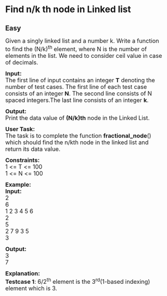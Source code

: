 # Find n/k th node in Linked list
## Easy
<div class="problem-statement" style="user-select: auto;">
                <p style="user-select: auto;"></p><p style="user-select: auto;"><span style="font-size: 18px; user-select: auto;">Given a singly linked list and a number k. Write a function to find the (N/k)<sup style="user-select: auto;">th</sup> element, where N is the number of elements in the list. We need to consider ceil value in case of decimals.</span></p>

<p style="user-select: auto;"><span style="font-size: 18px; user-select: auto;"><strong style="user-select: auto;">Input:</strong><br style="user-select: auto;">
The first line of input contains an integer <strong style="user-select: auto;">T</strong> denoting the number of test cases. The first line of each test case consists of an integer<strong style="user-select: auto;"> N</strong>. The second line consists of N spaced integers.The last line consists of an integer <strong style="user-select: auto;">k</strong>.</span></p>

<p style="user-select: auto;"><span style="font-size: 18px; user-select: auto;"><strong style="user-select: auto;">Output:</strong><br style="user-select: auto;">
Print the data value of <strong style="user-select: auto;">(N/k)th</strong> node in the Linked List.</span></p>

<p style="user-select: auto;"><span style="font-size: 18px; user-select: auto;"><strong style="user-select: auto;">User Task:</strong><br style="user-select: auto;">
The task is to complete the function&nbsp;<strong style="user-select: auto;">fractional_node</strong>() which should find the n/kth node in the linked list and return its data value.</span></p>

<p style="user-select: auto;"><span style="font-size: 18px; user-select: auto;"><strong style="user-select: auto;">Constraints:&nbsp;</strong><br style="user-select: auto;">
1 &lt;= T &lt;= 100<br style="user-select: auto;">
1 &lt;= N &lt;= 100</span></p>

<p style="user-select: auto;"><span style="font-size: 18px; user-select: auto;"><strong style="user-select: auto;">Example:<br style="user-select: auto;">
Input:</strong><br style="user-select: auto;">
2<br style="user-select: auto;">
6<br style="user-select: auto;">
1 2 3 4 5 6<br style="user-select: auto;">
2<br style="user-select: auto;">
5<br style="user-select: auto;">
2 7 9 3 5<br style="user-select: auto;">
3</span></p>

<p style="user-select: auto;"><span style="font-size: 18px; user-select: auto;"><strong style="user-select: auto;">Output:</strong><br style="user-select: auto;">
3<br style="user-select: auto;">
7</span></p>

<p style="user-select: auto;"><span style="font-size: 18px; user-select: auto;"><strong style="user-select: auto;">Explanation:<br style="user-select: auto;">
Testcase 1</strong>: 6/2<sup style="user-select: auto;">th</sup> element is the 3<sup style="user-select: auto;">rd</sup>(1-based indexing) element which is 3.</span><br style="user-select: auto;">
&nbsp;</p>
 <p style="user-select: auto;"></p>
            </div>